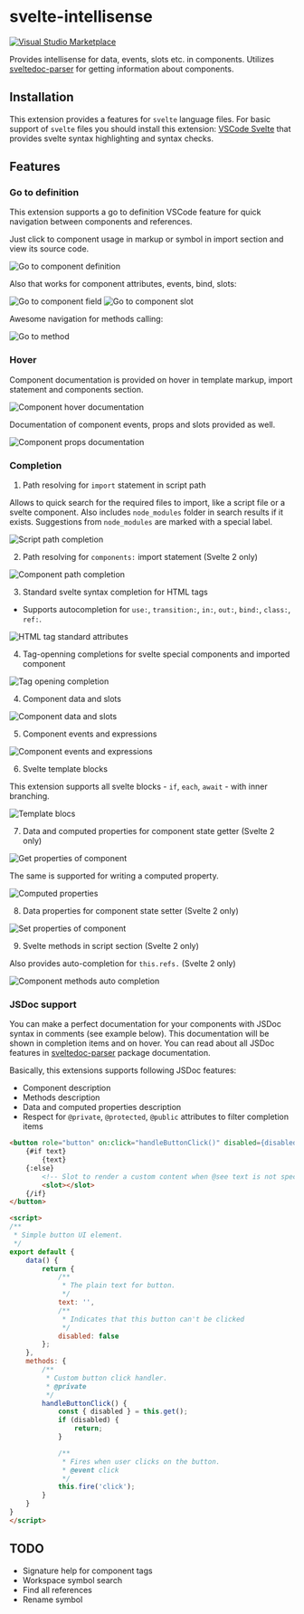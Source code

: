 # svelte-intellisense


[![Visual Studio Marketplace](https://img.shields.io/vscode-marketplace/v/ardenivanov.svelte-intellisense.svg)](https://marketplace.visualstudio.com/items?itemName=ardenivanov.svelte-intellisense)


Provides intellisense for data, events, slots etc. in components. Utilizes [sveltedoc-parser](https://github.com/alexprey/sveltedoc-parser) for getting information about components.

## Installation

This extension provides a features for `svelte` language files. For basic support of `svelte` files you should install this extension: [VSCode Svelte](https://marketplace.visualstudio.com/items?itemName=JamesBirtles.svelte-vscode) that provides svelte syntax highlighting and syntax checks.

## Features

### Go to definition

This extension supports a go to definition VSCode feature for quick navigation between components and references.

Just click to component usage in markup or symbol in import section and view its source code.

![Go to component definition](https://github.com/ArdenIvanov/svelte-intellisense/raw/master/images/goto-definition.gif)

Also that works for component attributes, events, bind, slots:

![Go to component field](https://github.com/ArdenIvanov/svelte-intellisense/raw/master/images/goto-field-definition.gif)
![Go to component slot](https://github.com/ArdenIvanov/svelte-intellisense/raw/master/images/goto-slot-definition.gif)

Awesome navigation for methods calling:

![Go to method](https://github.com/ArdenIvanov/svelte-intellisense/raw/master/images/goto-method-definition.gif)

### Hover

Component documentation is provided on hover in template markup, import statement and components section.

![Component hover documentation](https://github.com/ArdenIvanov/svelte-intellisense/raw/master/images/component-hover.gif)

Documentation of component events, props and slots provided as well.

![Component props documentation](https://github.com/ArdenIvanov/svelte-intellisense/raw/master/images/props-hover.gif)

### Completion

1. Path resolving for `import` statement in script path

Allows to quick search for the required files to import, like a script file or a svelte component. Also includes  `node_modules` folder in search results if it exists. Suggestions from `node_modules` are marked with a special label.

![Script path completion](https://github.com/ArdenIvanov/svelte-intellisense/raw/master/images/script-path-resolver.gif)

2. Path resolving for `components:` import statement (Svelte 2 only)

![Component path completion](https://github.com/ArdenIvanov/svelte-intellisense/raw/master/images/script-component-path-resolver.gif)

3. Standard svelte syntax completion for HTML tags

- Supports autocompletion for `use:`, `transition:`, `in:`, `out:`, `bind:`, `class:`, `ref:`.

![HTML tag standard attributes](https://github.com/ArdenIvanov/svelte-intellisense/raw/master/images/html-tag-attributes.gif)

4. Tag-openning completions for svelte special components and imported component

![Tag opening completion](https://github.com/ArdenIvanov/svelte-intellisense/raw/master/images/tag-opening.gif)

4. Component data and slots

![Component data and slots](https://github.com/ArdenIvanov/svelte-intellisense/raw/master/images/component-data-slots.gif)

5. Component events and expressions

![Component events and expressions](https://github.com/ArdenIvanov/svelte-intellisense/raw/master/images/component-events-expr.gif)

6. Svelte template blocks

This extension supports all svelte blocks - `if`, `each`, `await` - with inner branching.

![Template blocs](https://github.com/ArdenIvanov/svelte-intellisense/raw/master/images/template-blocks.gif)

7. Data and computed properties for component state getter (Svelte 2 only)

![Get properties of component](https://github.com/ArdenIvanov/svelte-intellisense/raw/master/images/script-getter.gif)

The same is supported for writing a computed property.

![Computed properties](https://github.com/ArdenIvanov/svelte-intellisense/raw/master/images/script-computed.gif)

8. Data properties for component state setter (Svelte 2 only)

![Set properties of component](https://github.com/ArdenIvanov/svelte-intellisense/raw/master/images/script-setter.gif)

9. Svelte methods in script section (Svelte 2 only)

Also provides auto-completion for `this.refs.` (Svelte 2 only)

![Component methods auto completion](https://github.com/ArdenIvanov/svelte-intellisense/raw/master/images/component-methods.gif)


### JSDoc support

You can make a perfect documentation for your components with JSDoc syntax in comments (see example below). This documentation will be shown in completion items and on hover. You can read about all JSDoc features in [sveltedoc-parser](https://github.com/alexprey/sveltedoc-parser/blob/master/README.md) package documentation.

Basically, this extensions supports following JSDoc features:
 
- Component description
- Methods description
- Data and computed properties description
- Respect for `@private`, `@protected`, `@public` attributes to filter completion items

```html
<button role="button" on:click="handleButtonClick()" disabled={disabled}>
    {#if text}
        {text}
    {:else}
        <!-- Slot to render a custom content when @see text is not specified -->
        <slot></slot>
    {/if}
</button>

<script>
/**
 * Simple button UI element.
 */
export default {
    data() {
        return {
            /**
             * The plain text for button.
             */
            text: '',
            /**
             * Indicates that this button can't be clicked
             */
            disabled: false
        };
    },
    methods: {
        /**
         * Custom button click handler.
         * @private
         */
        handleButtonClick() {
            const { disabled } = this.get();
            if (disabled) {
                return;
            }

            /**
             * Fires when user clicks on the button.
             * @event click 
             */
            this.fire('click');
        }
    }
}
</script>
```

## TODO
- Signature help for component tags
- Workspace symbol search
- Find all references
- Rename symbol